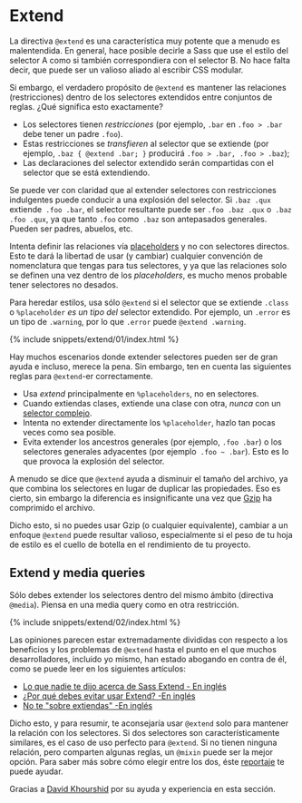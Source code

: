 
# Extend

La directiva `@extend` es una característica muy potente que a menudo es malentendida. En general, hace posible decirle a Sass que use el estilo del selector A como si también correspondiera con el selector B. No hace falta decir, que puede ser un valioso aliado al escribir CSS modular.

Si embargo, el verdadero propósito de `@extend` es mantener las relaciones (restricciones) dentro de los selectores extendidos entre conjuntos de reglas. ¿Qué significa esto exactamente?

- Los selectores tienen *restricciones* (por ejemplo, `.bar` en `.foo > .bar` debe tener un padre `.foo`).
- Estas restricciones se *transfieren* al selector que se extiende (por ejemplo, `.baz { @extend .bar; }` producirá `.foo > .bar, .foo > .baz`);
- Las declaraciones del selector extendido serán compartidas con el selector que se está extendiendo.

Se puede ver con claridad que al extender selectores con restricciones indulgentes puede conducir a una explosión del selector. Si `.baz .qux` extiende` .foo .bar`, el selector resultante puede ser `.foo .baz .qux` o` .baz .foo .qux`, ya que tanto `.foo` como` .baz` son antepasados ​​generales. Pueden ser padres, abuelos, etc.

Intenta definir las relaciones vía [placeholders](http://www.sitepoint.com/sass-reference/placeholders/) y no con selectores directos. Esto te dará la libertad de usar (y cambiar) cualquier convención de nomenclatura que tengas para tus selectores, y ya que las relaciones solo se definen una vez dentro de los *placeholders*, es mucho menos probable tener selectores no desados.

Para heredar estilos, usa sólo `@extend` si el selector que se extiende `.class` o `%placeholder` _es un tipo del_ selector extendido. Por ejemplo, un `.error` es un tipo de `.warning`, por lo que `.error` puede `@extend .warning`.

{% include snippets/extend/01/index.html %}

Hay muchos escenarios donde extender selectores pueden ser de gran ayuda e incluso, merece la pena. Sin embargo, ten en cuenta las siguientes reglas para `@extend`-er correctamente.

* Usa *extend* principalmente en `%placeholders`, no en selectores.
* Cuando extiendas clases, extiende una clase con otra, _nunca_ con un [selector complejo](http://www.w3.org/TR/selectors4/#syntax).
* Intenta no extender directamente los `%placeholder`, hazlo tan pocas veces como sea posible.
* Evita extender los ancestros generales ​​(por ejemplo, `.foo .bar`) o los selectores generales adyacentes (por ejemplo` .foo ~ .bar`). Esto es lo que provoca la explosión del selector.

<div class="note">
  <p>A menudo se dice que <code>@extend</code> ayuda a disminuir el tamaño del archivo, ya que combina los selectores en lugar de duplicar las propiedades. Eso es cierto, sin embargo la diferencia es insignificante una vez que <a href="http://en.wikipedia.org/wiki/Gzip">Gzip</a> ha comprimido el archivo.</p>
  <p>Dicho esto, si no puedes usar Gzip (o cualquier equivalente), cambiar a un enfoque <code>@extend</code> puede resultar valioso, especialmente si el peso de tu hoja de estilo es el cuello de botella en el rendimiento de tu proyecto.</p>
</div>

## Extend y media queries

Sólo debes extender los selectores dentro del mismo ámbito (directiva `@media`). Piensa en una media query como en otra restricción.

{% include snippets/extend/02/index.html %}

Las opiniones parecen estar extremadamente divididas con respecto a los beneficios y los problemas de `@extend` hasta el punto en el que muchos desarrolladores, incluido yo mismo, han estado abogando en contra de él, como se puede leer en los siguientes artículos:

* [Lo que nadie te dijo acerca de Sass Extend - En inglés](http://www.sitepoint.com/sass-extend-nobody-told-you/)
* [¿Por qué debes evitar usar Extend? -En inglés](http://www.sitepoint.com/avoid-sass-extend/)
* [No te "sobre extiendas" -En inglés](http://pressupinc.com/blog/2014/11/dont-overextend-yourself-in-sass/)

Dicho esto, y para resumir, te aconsejaría usar `@extend` solo para mantener la relación con los selectores. Si dos selectores son característicamente similares, es el caso de uso perfecto para `@extend`. Si no tienen ninguna relación, pero comparten algunas reglas, un `@mixin` puede ser la mejor opción. Para saber más sobre cómo elegir entre los dos, éste [reportaje](http://csswizardry.com/2014/11/when-to-use-extend-when-to-use-a-mixin/) te puede ayudar.

<div class="note">
  <p>Gracias a <a href="https://twitter.com/davidkpiano">David Khourshid</a> por su ayuda y experiencia en esta sección.</p>
</div>
